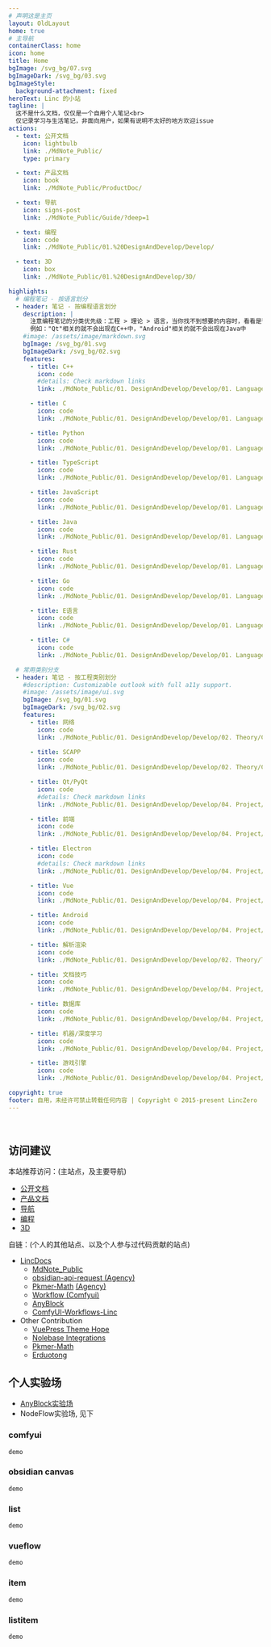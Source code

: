 ```yaml
---
# 声明这是主页
layout: OldLayout
home: true
# 主导航
containerClass: home
icon: home
title: Home
bgImage: /svg_bg/07.svg
bgImageDark: /svg_bg/03.svg
bgImageStyle:
  background-attachment: fixed
heroText: Linc 的小站
tagline: |
  这不是什么文档，仅仅是一个自用个人笔记<br>
  仅记录学习与生活笔记，非面向用户，如果有说明不太好的地方欢迎issue
actions:
  - text: 公开文档
    icon: lightbulb
    link: ./MdNote_Public/
    type: primary

  - text: 产品文档
    icon: book
    link: ./MdNote_Public/ProductDoc/

  - text: 导航
    icon: signs-post
    link: ./MdNote_Public/Guide/?deep=1

  - text: 编程
    icon: code
    link: ./MdNote_Public/01.%20DesignAndDevelop/Develop/

  - text: 3D
    icon: box
    link: ./MdNote_Public/01.%20DesignAndDevelop/3D/

highlights:
  # 编程笔记 - 按语言划分
  - header: 笔记 - 按编程语言划分
    description: |
      注意编程笔记的分类优先级：工程 > 理论 > 语言，当你找不到想要的内容时，看看是否在其他的分类项当中。<br>
      例如："Qt"相关的就不会出现在C++中，"Android"相关的就不会出现在Java中
    #image: /assets/image/markdown.svg
    bgImage: /svg_bg/01.svg
    bgImageDark: /svg_bg/02.svg
    features:
      - title: C++
        icon: code
        #details: Check markdown links
        link: ./MdNote_Public/01. DesignAndDevelop/Develop/01. Language/C__/

      - title: C
        icon: code
        link: ./MdNote_Public/01. DesignAndDevelop/Develop/01. Language/C/

      - title: Python
        icon: code
        link: ./MdNote_Public/01. DesignAndDevelop/Develop/01. Language/Python/

      - title: TypeScript
        icon: code
        link: ./MdNote_Public/01. DesignAndDevelop/Develop/01. Language/TypeScript/

      - title: JavaScript
        icon: code
        link: ./MdNote_Public/01. DesignAndDevelop/Develop/01. Language/JavaScript/

      - title: Java
        icon: code
        link: ./MdNote_Public/01. DesignAndDevelop/Develop/01. Language/Java/

      - title: Rust
        icon: code
        link: ./MdNote_Public/01. DesignAndDevelop/Develop/01. Language/Rust/

      - title: Go
        icon: code
        link: ./MdNote_Public/01. DesignAndDevelop/Develop/01. Language/Go/

      - title: E语言
        icon: code
        link: ./MdNote_Public/01. DesignAndDevelop/Develop/01. Language/EProgram/

      - title: C#
        icon: code
        link: ./MdNote_Public/01. DesignAndDevelop/Develop/01. Language/C_/

  # 常用类别分支
  - header: 笔记 - 按工程类别划分
    #description: Customizable outlook with full a11y support.
    #image: /assets/image/ui.svg
    bgImage: /svg_bg/01.svg
    bgImageDark: /svg_bg/02.svg
    features:
      - title: 网络
        icon: code
        link: ./MdNote_Public/01. DesignAndDevelop/Develop/02. Theory/Computer/03. 计算机系统 - 专题或子系统的字典版/下层相关/Network/
        
      - title: SCAPP
        icon: code
        link: ./MdNote_Public/01. DesignAndDevelop/Develop/02. Theory/Computer/

      - title: Qt/PyQt
        icon: code
        #details: Check markdown links
        link: ./MdNote_Public/01. DesignAndDevelop/Develop/04. Project/Platform/Multi/QT（Cpp）/

      - title: 前端
        icon: code
        link: ./MdNote_Public/01. DesignAndDevelop/Develop/04. Project/Platform/Web/

      - title: Electron
        icon: code
        #details: Check markdown links
        link: ./MdNote_Public/01. DesignAndDevelop/Develop/04. Project/Platform/Multi/Electron（Web）/

      - title: Vue
        icon: code
        link: ./MdNote_Public/01. DesignAndDevelop/Develop/04. Project/Platform/Web/02. 前端框架/Vue/

      - title: Android
        icon: code
        link: ./MdNote_Public/01. DesignAndDevelop/Develop/04. Project/Platform/Android/  

      - title: 解析渲染
        icon: code
        link: ./MdNote_Public/01. DesignAndDevelop/Develop/02. Theory/Type/Doc/

      - title: 文档技巧
        icon: code
        link: ./MdNote_Public/01. DesignAndDevelop/Develop/04. Project/Type/Doc/

      - title: 数据库
        icon: code
        link: ./MdNote_Public/01. DesignAndDevelop/Develop/04. Project/Platform/Web/04. 后端/数据库/

      - title: 机器/深度学习
        icon: code
        link: ./MdNote_Public/01. DesignAndDevelop/Develop/04. Project/Type/Artificial_Intelligence/

      - title: 游戏引擎
        icon: code
        link: ./MdNote_Public/01. DesignAndDevelop/Develop/04. Project/Platform/SoftCode/Game/

copyright: true
footer: 自用，未经许可禁止转载任何内容 | Copyright © 2015-present LincZero
---
```


<br>

## 访问建议

本站推荐访问：(主站点，及主要导航)

- [公开文档](./MdNote_Public/)
- [产品文档](./MdNote_Public/ProductDoc/)
- [导航](./MdNote_Public/Guide/?deep=1)
- [编程](./MdNote_Public/01.%20DesignAndDevelop/Develop/)
- [3D](./MdNote_Public/01.%20DesignAndDevelop/3D/)

自链：(个人的其他站点、以及个人参与过代码贡献的站点)

- [LincDocs](https://lincdocs.github.io/)
  - [MdNote_Public](https://lincdocs.github.io/MdNote_Public/)
  - [obsidian-api-request (Agency)](https://lincdocs.github.io/obsidian-api-request/)
  - [Pkmer-Math](https://pkm-er.github.io/Pkmer-Math/) [(Agency)](https://lincdocs.github.io/Pkmer-Math/)
  - [Workflow (Comfyui)](https://lincdocs.github.io/Workflow/)
  - [AnyBlock](https://lincdocs.github.io/AnyBlock/)
  - [ComfyUI-Workflows-Linc](https://lincdocs.github.io/ComfyUI-Workflows-Linc/)
- Other Contribution
  - [VuePress Theme Hope](https://theme-hope.vuejs.press/)
  - [Nolebase Integrations](https://nolebase-integrations.ayaka.io/)
  - [Pkmer-Math](https://pkm-er.github.io/Pkmer-Math/)
  - [Erduotong](https://blog.erduotong.com/)

## 个人实验场

- [AnyBlock实验场](https://lincdocs.github.io/AnyBlock/README.show.html)
- NodeFlow实验场, 见下

### comfyui

```nodeflow-comfyui
demo
```

### obsidian canvas

```nodeflow-obcanvas
demo
```

### list

```nodeflow-list
demo
```

### vueflow

```nodeflow-vueflow
demo
```

### item

```nodeflow-item
demo
```

### listitem

```nodeflow-listitem
demo
```
